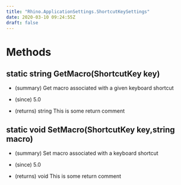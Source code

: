 ```yaml
---
title: "Rhino.ApplicationSettings.ShortcutKeySettings"
date: 2020-03-10 09:24:55Z
draft: false
---
```


# Methods
## static string GetMacro(ShortcutKey key)
- (summary) 
     Get macro associated with a given keyboard shortcut
     
- (since) 5.0
- (returns) string This is some return comment
## static void SetMacro(ShortcutKey key,string macro)
- (summary) 
     Set macro associated with a keyboard shortcut
     
- (since) 5.0
- (returns) void This is some return comment
